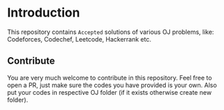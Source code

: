 # Introduction

This repository contains `Accepted` solutions of various OJ problems, like: Codeforces, Codechef, Leetcode, Hackerrank etc.

## Contribute

You are very much welcome to contribute in this repository. Feel free to open a PR, just make sure the codes you have provided is your own. Also put your codes in respective OJ folder (if it exists otherwise create new folder).
